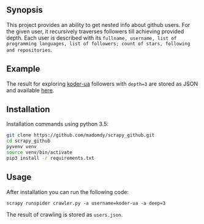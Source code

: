 ## Synopsis

This project provides an ability to get nested info about github users. For the given user, it recursively traverses followers till achieving provided depth. Each user is described with its `fullname, username, list of programming languages, list of followers; count of stars, following and repositories`.

## Example

The result for exploring [koder-ua](https://github.com/koder-ua) followers with `depth=3` are stored as JSON and available [here](https://jsonblob.com/c4e9fb60-fc15-11e6-a0ba-499cf00ed991).

## Installation

Installation commands using python 3.5:

```bash
git clone https://github.com/madomdy/scrapy_github.git
cd scrapy_github
pyvenv venv
source venv/bin/activate
pip3 install -r requirements.txt
```

## Usage

After installation you can run the following code:

```
scrapy runspider crawler.py -a username=koder-ua -a deep=3
```

The result of crawling is stored as `users.json`.
